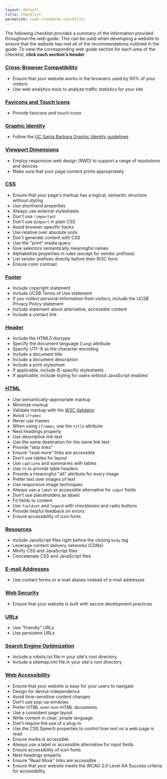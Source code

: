 ```yaml
---
layout: default
title: Checklist
permalink: /web-standards-checklist/
---
```


The following checklist provides a summary of the information provided
throughout the web guide. This can be used when developing a website to ensure
that the website has met all of the recommendations outlined in the guide.
To view the corresponding web guide section for each area of the checklist,
**click each section's header**.

### [Cross-Browser Compatibility](/browsers/)

* Ensure that your website works in the browsers used by 90% of your visitors
* Use web analytics tools to analyze traffic statistics for your site

### [Favicons and Touch Icons](/favicon-and-touch-icons/)

* Provide favicons and touch icons

### [Graphic Identity](/ucsb-graphic-identity/)

* Follow the [UC Santa Barbara Graphic Identity guidelines](http://www.ucsb.edu/graphic-identity/)

### [Viewport Dimensions](/viewport-dimensions/)

* Employ responsive web design (RWD) to support a range of resolutions and devices
* Make sure that your page content prints appropriately

### [CSS](/css/)

* Ensure that your page's markup has a logical, semantic structure without styling
* Use shorthand properties
* Always use external stylesheets
* Don't use `!important`
* Don't use `@import` in plain CSS
* Avoid browser-specific hacks
* Use relative over absolute units
* Don't generate content with CSS
* Use the "print" media query
* Give selectors semantically meaningful names
* Alphabetize properties in rules (except for vendor prefixes)
* List vendor prefixes directly before their W3C form
* Ensure color contrast

### [Footer](/footer/)

* Include copyright statement
* Include UCSB Terms of Use statement
* If you collect personal information from visitors, include the UCSB Privacy Policy statement
* Include statement about alternative, accessible content
* Include a contact link

### [Header](/header/)

* Include the HTML5 doctype
* Specify the document language (`lang`) attribute
* Specify UTF-8 as the character encoding
* Include a document title
* Include a document description
* Include a print stylesheet
* If applicable, include IE-specific stylesheets
* If applicable, include styling for users without JavaScript enabled

### [HTML](/html/)

* Use semantically-appropriate markup
* Minimize markup
* Validate markup with the [W3C Validator](https://validator.w3.org/)
* Avoid `iframes`
* Never use frames
* When using `iframes`, use the `title` attribute
* Nest headings properly
* Use descriptive link text
* Use the same destination for the same link text
* Provide "skip links"
* Ensure "read more" links are accessible
* Don't use tables for layout
* Use `caption`s and summaries with tables
* Use `th` to provide table headers
* Provide a meaningful "alt" attribute for every image
* Prefer text over images of text
* Use responsive image techniques
* Always use a `label` or accessible alternative for `input` fields
* Don't use placeholders as labels
* Fit fields to content
* Use `fieldset` and `legend` with checkboxes and radio buttons
* Provide helpful feedback on errors
* Ensure accessibility of icon fonts

### [Resources](/resources/)

* Include JavaScript files right before the closing `body` tag
* Leverage content delivery networks (CDNs)
* Minify CSS and JavaScript files
* Concatenate CSS and JavaScript files

### [E-mail Addresses](/email-addresses/)

* Use contact forms or e-mail aliases instead of e-mail addresses

### [Web Security](/web-security/)

* Ensure that your website is built with secure development practices

### [URLs](/urls/)

* Use "friendly" URLs
* Use persistent URLs

### [Search Engine Optimization](/seo/)

* Include a robots.txt file in your site's root directory
* Include a sitemap.xml file in your site's root directory

### [Web Accessibility](/web-accessibility/)

* Ensure that your website is easy for your users to navigate
* Design for device independence
* Avoid time-sensitive content changes
* Don't use pop-up windows
* Prefer HTML over non-HTML documents
* Use a consistent page layout
* Write content in clear, simple language
* Don't require the use of a plug-in
* Use the CSS Speech properties to control how text on a web page is read
* Ensure media is accessible
* Always use a label or accessible alternative for input fields
* Ensure accessibility of icon fonts
* Nest headings properly
* Ensure "Read More" links are accessible
* Ensure that your website meets the WCAG 2.0 Level AA Success criteria for accessibility
